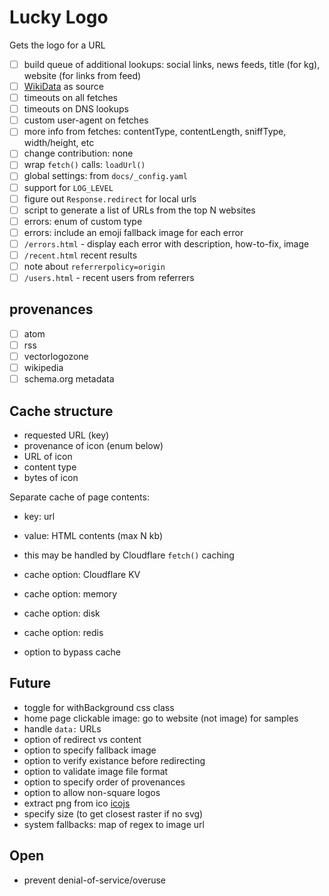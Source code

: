 # Lucky Logo

Gets the logo for a URL

- [ ] build queue of additional lookups: social links, news feeds, title (for kg), website (for links from feed)
- [ ] [WikiData](https://stackoverflow.com/questions/40478860/how-to-get-social-media-links-from-google-knowledge/40762359#40762359) as source
- [ ] timeouts on all fetches
- [ ] timeouts on DNS lookups
- [ ] custom user-agent on fetches
- [ ] more info from fetches: contentType, contentLength, sniffType, width/height, etc
- [ ] change contribution: none
- [ ] wrap `fetch()` calls: `loadUrl()`
- [ ] global settings: from `docs/_config.yaml`
- [ ] support for `LOG_LEVEL`
- [ ] figure out `Response.redirect` for local urls
- [ ] script to generate a list of URLs from the top N websites
- [ ] errors: enum of custom type
- [ ] errors: include an emoji fallback image for each error
- [ ] `/errors.html` - display each error with description, how-to-fix, image
- [ ] `/recent.html` recent results
- [ ] note about `referrerpolicy=origin`
- [ ] `/users.html` - recent users from referrers

## provenances

- [ ] atom
- [ ] rss
- [ ] vectorlogozone
- [ ] wikipedia
- [ ] schema.org metadata

## Cache structure

- requested URL (key)
- provenance of icon (enum below)
- URL of icon
- content type
- bytes of icon

Separate cache of page contents:
- key: url
- value: HTML contents (max N kb)
- this may be handled by Cloudflare `fetch()` caching

- cache option: Cloudflare KV
- cache option: memory
- cache option: disk
- cache option: redis
- option to bypass cache

## Future

- toggle for withBackground css class
- home page clickable image: go to website (not image) for samples
- handle `data:` URLs
- option of redirect vs content
- option to specify fallback image
- option to verify existance before redirecting
- option to validate image file format
- option to specify order of provenances
- option to allow non-square logos
- extract png from ico [icojs](https://www.npmjs.com/package/icojs)
- specify size (to get closest raster if no svg)
- system fallbacks: map of regex to image url

## Open

- prevent denial-of-service/overuse
